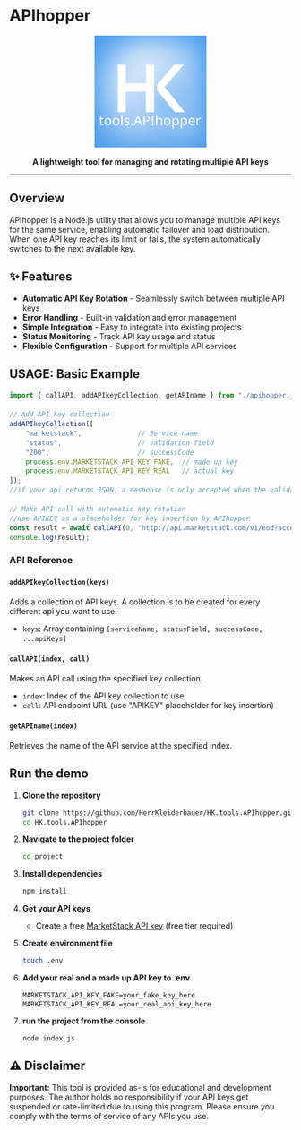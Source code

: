 # APIhopper

<p align="center">
	<img src="logo.svg" alt="APIhopper Logo">
</p>

<p align="center">
	<strong>A lightweight tool for managing and rotating multiple API keys</strong>
</p>

---

## Overview

APIhopper is a Node.js utility that allows you to manage multiple API keys for the same service, enabling automatic failover and load distribution. When one API key reaches its limit or fails, the system automatically switches to the next available key.

## ✨ Features

- **Automatic API Key Rotation** - Seamlessly switch between multiple API keys
- **Error Handling** - Built-in validation and error management
- **Simple Integration** - Easy to integrate into existing projects
- **Status Monitoring** - Track API key usage and status
- **Flexible Configuration** - Support for multiple API services

## USAGE: Basic Example

```javascript
import { callAPI, addAPIkeyCollection, getAPIname } from "./apihopper.js";

// Add API key collection
addAPIkeyCollection([
    "marketstack",             	// Service name
    "status",                 	// validation field
    "200",                    	// successCode
    process.env.MARKETSTACK_API_KEY_FAKE,  // made up key
    process.env.MARKETSTACK_API_KEY_REAL   // actual key
]);
//if your api returns JSON, a response is only accepted when the validation field´s value is equal to the successCode. This should normally be a field that contains a error code if a request is faulty (wrong APIkey, link, etc.)

// Make API call with automatic key rotation
//use APIKEY as a placeholder for key insertion by APIhopper
const result = await callAPI(0, "http://api.marketstack.com/v1/eod?access_key=APIKEY&symbols=AAPL");
console.log(result);
```

### API Reference

#### `addAPIkeyCollection(keys)`
Adds a collection of API keys. A collection is to be created for every different api you want to use.
- `keys`: Array containing `[serviceName, statusField, successCode, ...apiKeys]`

#### `callAPI(index, call)`
Makes an API call using the specified key collection.
- `index`: Index of the API key collection to use
- `call`: API endpoint URL (use "APIKEY" placeholder for key insertion)

#### `getAPIname(index)`
Retrieves the name of the API service at the specified index.

## Run the demo

1. **Clone the repository**
   ```bash
   git clone https://github.com/HerrKleiderbauer/HK.tools.APIhopper.git
   cd HK.tools.APIhopper
   ```

2. **Navigate to the project folder**
   ```bash
   cd project
   ```

3. **Install dependencies**
   ```bash
   npm install
   ```

4. **Get your API keys**
   - Create a free [MarketStack API key](https://marketstack.com/) (free tier required)

5. **Create environment file**
   ```bash
   touch .env
   ```

6. **Add your real and a made up API key to .env**
   ```env
   MARKETSTACK_API_KEY_FAKE=your_fake_key_here
   MARKETSTACK_API_KEY_REAL=your_real_api_key_here
   ```

7. **run the project from the console**
   ```
   node index.js
   ```

## ⚠️ Disclaimer

**Important:** This tool is provided as-is for educational and development purposes. The author holds no responsibility if your API keys get suspended or rate-limited due to using this program. Please ensure you comply with the terms of service of any APIs you use.